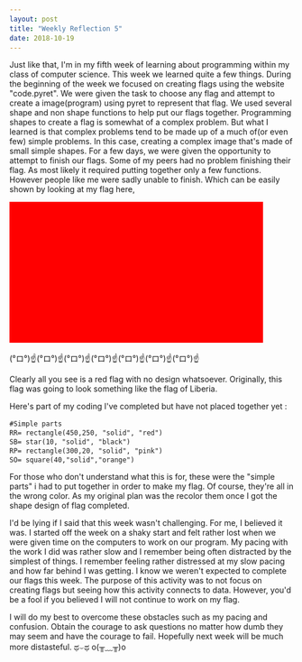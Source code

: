 ```yaml
---
layout: post
title: "Weekly Reflection 5"
date: 2018-10-19
---
```

Just like that, I'm in my fifth week of learning about programming within my class of computer science. This week we learned quite a few things. During the beginning of the week we focused on creating flags using the website "code.pyret". We were given the task to choose any flag and attempt to create a image(program) using pyret to represent that flag. We  used several shape and non shape functions to help put our flags together. Programming shapes to create a flag is somewhat of a complex problem. But what I learned is that complex problems tend to be made up of a much of(or even few) simple problems. In this case, creating a complex image that's made of small simple shapes. For a few days, we were given the opportunity to attempt to finish our flags. Some of my peers had no problem finishing their flag. As most likely it required putting together only a few functions. However people like me were sadly unable to finish. Which can be easily shown by looking at my flag here, 

![GitHub Logo](/images/download.png)

(°ロ°)☝(°ロ°)☝(°ロ°)☝(°ロ°)☝(°ロ°)☝(°ロ°)☝(°ロ°)☝

Clearly all you see is a red flag with no design whatsoever. Originally, this flag was going to look something like the flag of Liberia. 

Here's part of my coding I've completed but have not placed together yet : 
```
#Simple parts 
RR= rectangle(450,250, "solid", "red")
SB= star(10, "solid", "black")
RP= rectangle(300,20, "solid", "pink")
SO= square(40,"solid","orange")
```

For those who don't understand what this is for, these were the "simple parts" i had to put together in order to make my flag. Of course, they're all in the wrong color. As my original plan was the recolor them once I got the shape design of flag completed. 

I'd be lying if I said that this week wasn't challenging. For me, I believed it was. I started off the week on a shaky start and felt rather lost when we were given time on the computers to work on our program. My pacing with the work I did was rather slow and I remember being often distracted by the simplest of things. I remember feeling rather distressed at my slow pacing and how far behind I was getting. I know we weren't expected to complete our flags this week. The purpose of this activity was to not focus on creating flags but seeing how this activity connects to data. However, you'd be a fool if you believed I will not continue to work on my flag.

I will do my best to overcome these obstacles such as my pacing and confusion. Obtain the courage to ask questions no matter how dumb they may seem and have the courage to fail. Hopefully next week will be much more distasteful. ಥ⌣ಥ o(╥﹏╥)o

